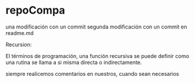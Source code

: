 # repoCompa

una modificación con un commit
segunda modificación con un commit en readme.md

Recursion:

El términos de programación, una función recursiva se puede definir como una rutina se llama a
si misma directa o indirectamente.

siempre realicemos comentarios en nuestros, cuando sean necesarios